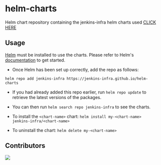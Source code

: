 # helm-charts

Helm chart repository containing the jenkins-infra helm charts used [CLICK HERE](https://github.com/jenkins-infra/kubernetes-management)

## Usage

[Helm](https://helm.sh) must be installed to use the charts.  Please refer to Helm's [documentation](https://helm.sh/docs) to get started.

- Once Helm has been set up correctly, add the repo as follows:

`helm repo add jenkins-infra https://jenkins-infra.github.io/helm-charts`

- If you had already added this repo earlier, run `helm repo update` to retrieve the latest versions of the packages.  
- You can then run `helm search repo jenkins-infra` to see the charts.

- To install the `<chart-name>` chart: `helm install my-<chart-name> jenkins-infra/<chart-name>`

- To uninstall the chart: `helm delete my-<chart-name>`


## Contributors

<a href="https://github.com/jenkins-infra/helm-charts/graphs/contributors">
  <img src="https://contrib.rocks/image?repo=jenkins-infra/helm-charts" />
</a>

